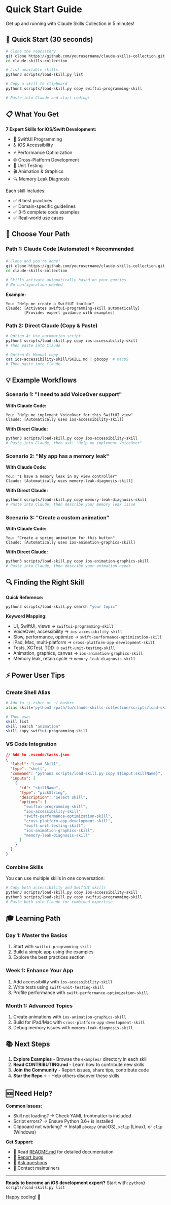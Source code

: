 # Quick Start Guide

Get up and running with Claude Skills Collection in 5 minutes!

## 🚀 Quick Start (30 seconds)

```bash
# Clone the repository
git clone https://github.com/yourusername/claude-skills-collection.git
cd claude-skills-collection

# List available skills
python3 scripts/load-skill.py list

# Copy a skill to clipboard
python3 scripts/load-skill.py copy swiftui-programming-skill

# Paste into Claude and start coding!
```

## 📋 What You Get

**7 Expert Skills for iOS/Swift Development:**
- 🎨 SwiftUI Programming
- ♿ iOS Accessibility
- ⚡ Performance Optimization
- 🌐 Cross-Platform Development
- 🧪 Unit Testing
- 🎬 Animation & Graphics
- 🔍 Memory Leak Diagnosis

Each skill includes:
- ✅ 6 best practices
- ✅ Domain-specific guidelines
- ✅ 3-5 complete code examples
- ✅ Real-world use cases

## 🎯 Choose Your Path

### Path 1: Claude Code (Automated) ⭐ Recommended

```bash
# Clone and you're done!
git clone https://github.com/yourusername/claude-skills-collection.git
cd claude-skills-collection

# Skills activate automatically based on your queries
# No configuration needed
```

**Example:**
```
You: "Help me create a SwiftUI toolbar"
Claude: [Activates swiftui-programming-skill automatically]
        [Provides expert guidance with examples]
```

### Path 2: Direct Claude (Copy & Paste)

```bash
# Option A: Use automation script
python3 scripts/load-skill.py copy ios-accessibility-skill
# Then paste into Claude

# Option B: Manual copy
cat ios-accessibility-skill/SKILL.md | pbcopy  # macOS
# Then paste into Claude
```

## 💡 Example Workflows

### Scenario 1: "I need to add VoiceOver support"

**With Claude Code:**
```
You: "Help me implement VoiceOver for this SwiftUI view"
Claude: [Automatically uses ios-accessibility-skill]
```

**With Direct Claude:**
```bash
python3 scripts/load-skill.py copy ios-accessibility-skill
# Paste into Claude, then ask: "Help me implement VoiceOver"
```

### Scenario 2: "My app has a memory leak"

**With Claude Code:**
```
You: "I have a memory leak in my view controller"
Claude: [Automatically uses memory-leak-diagnosis-skill]
```

**With Direct Claude:**
```bash
python3 scripts/load-skill.py copy memory-leak-diagnosis-skill
# Paste into Claude, then describe your memory leak issue
```

### Scenario 3: "Create a custom animation"

**With Claude Code:**
```
You: "Create a spring animation for this button"
Claude: [Automatically uses ios-animation-graphics-skill]
```

**With Direct Claude:**
```bash
python3 scripts/load-skill.py copy ios-animation-graphics-skill
# Paste into Claude, then describe your animation needs
```

## 🔍 Finding the Right Skill

**Quick Reference:**
```bash
python3 scripts/load-skill.py search "your topic"
```

**Keyword Mapping:**
- UI, SwiftUI, views → `swiftui-programming-skill`
- VoiceOver, accessibility → `ios-accessibility-skill`
- Slow, performance, optimize → `swift-performance-optimization-skill`
- iPad, Mac, multi-platform → `cross-platform-app-development-skill`
- Tests, XCTest, TDD → `swift-unit-testing-skill`
- Animation, graphics, canvas → `ios-animation-graphics-skill`
- Memory leak, retain cycle → `memory-leak-diagnosis-skill`

## ⚡ Power User Tips

### Create Shell Alias
```bash
# Add to ~/.zshrc or ~/.bashrc
alias skill='python3 /path/to/claude-skills-collection/scripts/load-skill.py'

# Then use:
skill list
skill search "animation"
skill copy swiftui-programming-skill
```

### VS Code Integration
```json
// Add to .vscode/tasks.json
{
  "label": "Load Skill",
  "type": "shell",
  "command": "python3 scripts/load-skill.py copy ${input:skillName}",
  "inputs": [
    {
      "id": "skillName",
      "type": "pickString",
      "description": "Select skill",
      "options": [
        "swiftui-programming-skill",
        "ios-accessibility-skill",
        "swift-performance-optimization-skill",
        "cross-platform-app-development-skill",
        "swift-unit-testing-skill",
        "ios-animation-graphics-skill",
        "memory-leak-diagnosis-skill"
      ]
    }
  ]
}
```

### Combine Skills
You can use multiple skills in one conversation:
```bash
# Copy both accessibility and SwiftUI skills
python3 scripts/load-skill.py copy ios-accessibility-skill
python3 scripts/load-skill.py copy swiftui-programming-skill
# Paste both into Claude for combined expertise
```

## 🎓 Learning Path

### Day 1: Master the Basics
1. Start with `swiftui-programming-skill`
2. Build a simple app using the examples
3. Explore the best practices section

### Week 1: Enhance Your App
1. Add accessibility with `ios-accessibility-skill`
2. Write tests using `swift-unit-testing-skill`
3. Profile performance with `swift-performance-optimization-skill`

### Month 1: Advanced Topics
1. Create animations with `ios-animation-graphics-skill`
2. Build for iPad/Mac with `cross-platform-app-development-skill`
3. Debug memory issues with `memory-leak-diagnosis-skill`

## 📚 Next Steps

1. **Explore Examples** - Browse the `examples/` directory in each skill
2. **Read CONTRIBUTING.md** - Learn how to contribute new skills
3. **Join the Community** - Report issues, share tips, contribute code
4. **Star the Repo** ⭐ - Help others discover these skills

## 🆘 Need Help?

**Common Issues:**
- Skill not loading? → Check YAML frontmatter is included
- Script errors? → Ensure Python 3.6+ is installed
- Clipboard not working? → Install `pbcopy` (macOS), `xclip` (Linux), or `clip` (Windows)

**Get Support:**
- 📖 Read [README.md](README.md) for detailed documentation
- 🐛 [Report bugs](https://github.com/yourusername/claude-skills-collection/issues)
- 💬 [Ask questions](https://github.com/yourusername/claude-skills-collection/discussions)
- 📧 Contact maintainers

---

**Ready to become an iOS development expert?**
Start with: `python3 scripts/load-skill.py list`

Happy coding! 🚀

